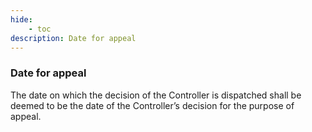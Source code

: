 ```yaml
---
hide:
    - toc
description: Date for appeal
---
```


### Date for appeal

The date on which the decision of the Controller is dispatched shall be deemed to be the date of the Controller’s decision for the purpose of appeal.
